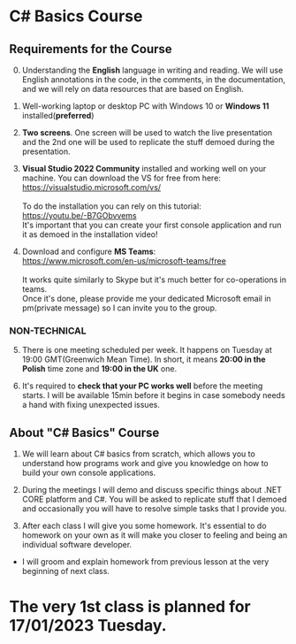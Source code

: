 # C# Basics Course

## Requirements for the Course

0. Understanding the **English** language in writing and reading. We will use English annotations in the code, in the comments, in the documentation, and we will rely on data resources that are based on English.

1. Well-working laptop or desktop PC with Windows 10 or **Windows 11** installed(**preferred**)

2. **Two screens**. One screen will be used to watch the live presentation and the 2nd one will be used to replicate the stuff demoed during the presentation.

3. **Visual Studio 2022 Community** installed and working well on your machine.
You can download the VS for free from here: <br />
https://visualstudio.microsoft.com/vs/ <br /><br />
To do the installation you can rely on this tutorial: <br /> 
https://youtu.be/-B7GObvvems <br />
It's important that you can create your first console application and run it as demoed in the installation video! 

4. Download and configure **MS Teams**: <br />
https://www.microsoft.com/en-us/microsoft-teams/free <br /><br />
It works quite similarly to Skype but it's much better for co-operations in teams. <br />
Once it's done, please provide me your dedicated Microsoft email in pm(private message) so I can invite you to the group. 

### NON-TECHNICAL
5. There is one meeting scheduled per week. It happens on Tuesday at 19:00 GMT(Greenwich Mean Time). In short, it means **20:00 in the Polish** time zone and **19:00 in the UK** one.

6. It's required to **check that your PC works well** before the meeting starts. I will be available 15min before it begins in case somebody needs a hand with fixing unexpected issues.


## About "C# Basics" Course

1. We will learn about C# basics from scratch, which allows you to understand how programs work and give you knowledge on how to build your own console applications.

2. During the meetings I will demo and discuss specific things about .NET CORE platform and C#. You will be asked to replicate stuff that I demoed and occasionally you will have to resolve simple tasks that I provide you.

3. After each class I will give you some homework. It's essential to do homework on your own as it will make you closer to feeling and being an individual software developer.
- I will groom and explain homework from previous lesson at the very beginning of next class.


 # The very 1st class is planned for 17/01/2023 Tuesday. 